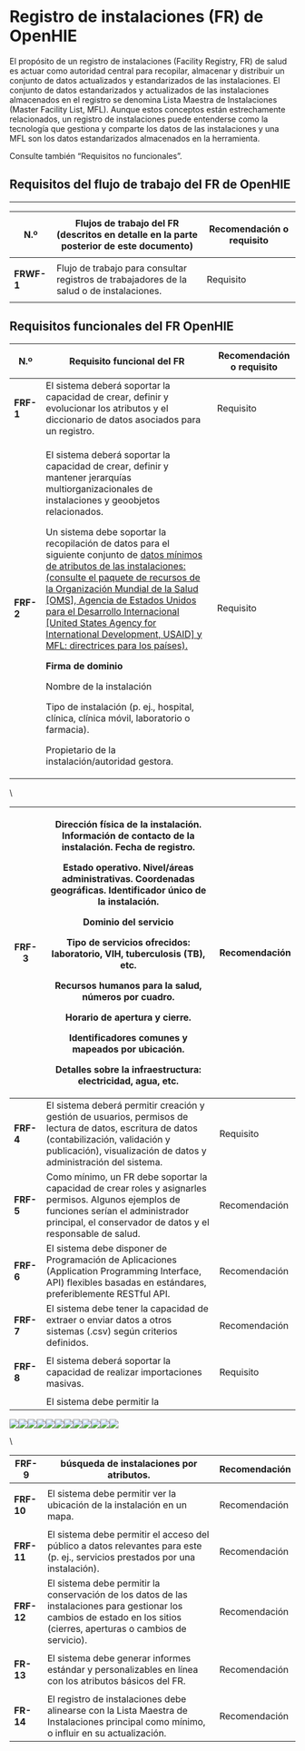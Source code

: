 # Registro de instalaciones (FR) de OpenHIE

El propósito de un registro de instalaciones (Facility Registry, FR) de salud es actuar como autoridad central para recopilar, almacenar y distribuir un conjunto de datos actualizados y estandarizados de las instalaciones. El conjunto de datos estandarizados y actualizados de las instalaciones almacenados en el registro se denomina Lista Maestra de Instalaciones (Master Facility List, MFL). Aunque estos conceptos están estrechamente relacionados, un registro de instalaciones puede entenderse como la tecnología que gestiona y comparte los datos de las instalaciones y una MFL son los datos estandarizados almacenados en la herramienta.

Consulte también “Requisitos no funcionales”.

## **Requisitos del flujo de trabajo del FR de OpenHIE**

****

| <p> <strong></strong> </p><p>N.º</p>                     | **Flujos de trabajo del FR (descritos en detalle en la parte posterior de este documento)** | <p> <strong></strong> </p><p><strong>Recomendación o requisito</strong></p> |
| -------------------------------------------------------- | ------------------------------------------------------------------------------------------- | --------------------------------------------------------------------------- |
| <p> <strong></strong> </p><p><strong>FRWF-1</strong></p> | Flujo de trabajo para consultar registros de trabajadores de la salud o de instalaciones.   | <p> <strong></strong> </p><p>Requisito</p>                                  |

## **Requisitos funcionales del FR OpenHIE**

| <p> <strong></strong> </p><p><strong>N.º</strong></p>                             | <p> <strong></strong> </p><p><strong>Requisito funcional del FR</strong></p>                                                                                                                                                                                                                                                                                                                                                                                                                                                                                                                                                                                                                                                                                                                                                                                                        | **Recomendación o requisito**                                        |
| --------------------------------------------------------------------------------- | ----------------------------------------------------------------------------------------------------------------------------------------------------------------------------------------------------------------------------------------------------------------------------------------------------------------------------------------------------------------------------------------------------------------------------------------------------------------------------------------------------------------------------------------------------------------------------------------------------------------------------------------------------------------------------------------------------------------------------------------------------------------------------------------------------------------------------------------------------------------------------------- | -------------------------------------------------------------------- |
| <p> <strong></strong> </p><p> <strong></strong> </p><p><strong>FRF-1</strong></p> | El sistema deberá soportar la capacidad de crear, definir y evolucionar los atributos y el diccionario de datos asociados para un registro.                                                                                                                                                                                                                                                                                                                                                                                                                                                                                                                                                                                                                                                                                                                                         | <p> <strong></strong> </p><p> <strong></strong> </p><p>Requisito</p> |
| <p> <strong></strong> </p><p> <strong></strong> </p><p><strong>FRF-2</strong></p> | <p>El sistema deberá soportar la capacidad de crear, definir y mantener jerarquías multiorganizacionales de instalaciones y geoobjetos relacionados.</p><p>Un sistema debe soportar la recopilación de datos para el siguiente conjunto de <a href="https://www.who.int/healthinfo/MFL_Resource_Package_Jan2018.pdf?ua=1">datos mínimos de atributos de las instalaciones: (consulte el paquete de recursos de la Organización Mundial de la Salud [OMS], Agencia de Estados Unidos para el Desarrollo Internacional [United States Agency for International Development, USAID] y MFL: directrices para los países).</a></p><p><strong>Firma de dominio</strong></p><p> <strong></strong> </p><p>Nombre de la instalación</p><p>Tipo de instalación (p. ej., hospital, clínica, clínica móvil, laboratorio o farmacia).</p><p>Propietario de la instalación/autoridad gestora.</p> | <p> <strong></strong> </p><p> <strong></strong> </p><p>Requisito</p> |

\


| <p> <strong></strong> </p><p> <strong></strong> </p><p><strong>FRF-3</strong></p>                           | <p>Dirección física de la instalación. Información de contacto de la instalación. Fecha de registro.</p><p>Estado operativo. Nivel/áreas administrativas. Coordenadas geográficas. Identificador único de la instalación.</p><p><strong>Dominio del servicio</strong></p><p> <strong></strong> </p><p>Tipo de servicios ofrecidos: laboratorio, VIH, tuberculosis (TB), etc.</p><p>Recursos humanos para la salud, números por cuadro.</p><p>Horario de apertura y cierre.</p><p>Identificadores comunes y mapeados por ubicación.</p><p>Detalles sobre la infraestructura: electricidad, agua, etc.</p> | <p> <strong></strong> </p><p> <strong></strong> </p><p>Recomendación</p>                           |
| ----------------------------------------------------------------------------------------------------------- | -------------------------------------------------------------------------------------------------------------------------------------------------------------------------------------------------------------------------------------------------------------------------------------------------------------------------------------------------------------------------------------------------------------------------------------------------------------------------------------------------------------------------------------------------------------------------------------------------------- | -------------------------------------------------------------------------------------------------- |
| <p> <strong></strong> </p><p> <strong></strong> </p><p> <strong></strong> </p><p><strong>FRF-4</strong></p> | El sistema deberá permitir creación y gestión de usuarios, permisos de lectura de datos, escritura de datos (contabilización, validación y publicación), visualización de datos y administración del sistema.                                                                                                                                                                                                                                                                                                                                                                                            | <p> <strong></strong> </p><p> <strong></strong> </p><p> <strong></strong> </p><p>Requisito</p>     |
| <p> <strong></strong> </p><p> <strong></strong> </p><p> <strong></strong> </p><p><strong>FRF-5</strong></p> | Como mínimo, un FR debe soportar la capacidad de crear roles y asignarles permisos. Algunos ejemplos de funciones serían el administrador principal, el conservador de datos y el responsable de salud.                                                                                                                                                                                                                                                                                                                                                                                                  | <p> <strong></strong> </p><p> <strong></strong> </p><p> <strong></strong> </p><p>Recomendación</p> |
| <p> <strong></strong> </p><p><strong>FRF-6</strong></p>                                                     | El sistema debe disponer de Programación de Aplicaciones (Application Programming Interface, API) flexibles basadas en estándares, preferiblemente RESTful API.                                                                                                                                                                                                                                                                                                                                                                                                                                          | <p> <strong></strong> </p><p>Recomendación</p>                                                     |
| <p> <strong></strong> </p><p> <strong></strong> </p><p><strong>FRF-7</strong></p>                           | El sistema debe tener la capacidad de extraer o enviar datos a otros sistemas (.csv) según criterios definidos.                                                                                                                                                                                                                                                                                                                                                                                                                                                                                          | <p> <strong></strong> </p><p> <strong></strong> </p><p>Recomendación</p>                           |
| <p> <strong></strong> </p><p><strong>FRF-8</strong></p>                                                     | El sistema deberá soportar la capacidad de realizar importaciones masivas.                                                                                                                                                                                                                                                                                                                                                                                                                                                                                                                               | <p> <strong></strong> </p><p>Requisito</p>                                                         |
|                                                                                                             | El sistema debe permitir la                                                                                                                                                                                                                                                                                                                                                                                                                                                                                                                                                                              |                                                                                                    |

![](file:///Users/dtrefun/Library/Group%20Containers/UBF8T346G9.Office/TemporaryItems/msohtmlclip/clip\_image001.jpg)![](file:///Users/dtrefun/Library/Group%20Containers/UBF8T346G9.Office/TemporaryItems/msohtmlclip/clip\_image002.jpg)![](file:///Users/dtrefun/Library/Group%20Containers/UBF8T346G9.Office/TemporaryItems/msohtmlclip/clip\_image003.jpg)![](file:///Users/dtrefun/Library/Group%20Containers/UBF8T346G9.Office/TemporaryItems/msohtmlclip/clip\_image004.jpg)![](file:///Users/dtrefun/Library/Group%20Containers/UBF8T346G9.Office/TemporaryItems/msohtmlclip/clip\_image005.jpg)![](file:///Users/dtrefun/Library/Group%20Containers/UBF8T346G9.Office/TemporaryItems/msohtmlclip/clip\_image002.jpg)![](file:///Users/dtrefun/Library/Group%20Containers/UBF8T346G9.Office/TemporaryItems/msohtmlclip/clip\_image003.jpg)![](file:///Users/dtrefun/Library/Group%20Containers/UBF8T346G9.Office/TemporaryItems/msohtmlclip/clip\_image003.jpg)![](file:///Users/dtrefun/Library/Group%20Containers/UBF8T346G9.Office/TemporaryItems/msohtmlclip/clip\_image002.jpg)![](file:///Users/dtrefun/Library/Group%20Containers/UBF8T346G9.Office/TemporaryItems/msohtmlclip/clip\_image005.jpg)![](file:///Users/dtrefun/Library/Group%20Containers/UBF8T346G9.Office/TemporaryItems/msohtmlclip/clip\_image002.jpg)![](file:///Users/dtrefun/Library/Group%20Containers/UBF8T346G9.Office/TemporaryItems/msohtmlclip/clip\_image006.jpg)

\


| **FRF-9**                                                                          | búsqueda de instalaciones por atributos.                                                                                                                                  | Recomendación                                                            |
| ---------------------------------------------------------------------------------- | ------------------------------------------------------------------------------------------------------------------------------------------------------------------------- | ------------------------------------------------------------------------ |
| <p> <strong></strong> </p><p><strong>FRF-10</strong></p>                           | El sistema debe permitir ver la ubicación de la instalación en un mapa.                                                                                                   | <p> <strong></strong> </p><p>Recomendación</p>                           |
| <p> <strong></strong> </p><p> <strong></strong> </p><p><strong>FRF-11</strong></p> | El sistema debe permitir el acceso del público a datos relevantes para este (p. ej., servicios prestados por una instalación).                                            | <p> <strong></strong> </p><p> <strong></strong> </p><p>Recomendación</p> |
| <p> <strong></strong> </p><p> <strong></strong> </p><p><strong>FRF-12</strong></p> | El sistema debe permitir la conservación de los datos de las instalaciones para gestionar los cambios de estado en los sitios (cierres, aperturas o cambios de servicio). | <p> <strong></strong> </p><p> <strong></strong> </p><p>Recomendación</p> |
| <p> <strong></strong> </p><p> <strong></strong> </p><p><strong>FR-13</strong></p>  | El sistema debe generar informes estándar y personalizables en línea con los atributos básicos del FR.                                                                    | <p> <strong></strong> </p><p> <strong></strong> </p><p>Recomendación</p> |
| <p> <strong></strong> </p><p> <strong></strong> </p><p><strong>FR-14</strong></p>  | El registro de instalaciones debe alinearse con la Lista Maestra de Instalaciones principal como mínimo, o influir en su actualización.                                   | <p> <strong></strong> </p><p> <strong></strong> </p><p>Recomendación</p> |
